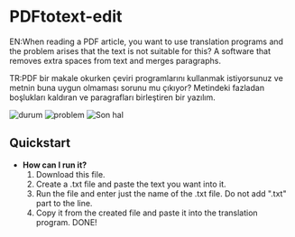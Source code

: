 # PDFtotext-edit
EN:When reading a PDF article, you want to use translation programs and the problem arises that the text is not suitable for this? A software that removes extra spaces from text and merges paragraphs.

TR:PDF bir makale okurken çeviri programlarını kullanmak istiyorsunuz ve metnin buna uygun olmaması sorunu mu çıkıyor? Metindeki fazladan boşlukları kaldıran ve paragrafları birleştiren bir yazılım.

![durum](https://github.com/user-attachments/assets/1dedc76a-48e1-46e7-8564-925b84fcd8c9) ![problem](https://github.com/user-attachments/assets/8ee9514c-cb48-4c5c-839e-7e2202aede83) ![Son hal](https://github.com/user-attachments/assets/38b4bdba-a357-4841-acb6-db343109046b)

Quickstart
----------
* **How can I run it?**
  1. Download this file.
  2. Create a .txt file and paste the text you want into it. 
  3. Run the file and enter just the name of the .txt file. Do not add ".txt" part to the line.
  4. Copy it from the created file and paste it into the translation program. DONE!
